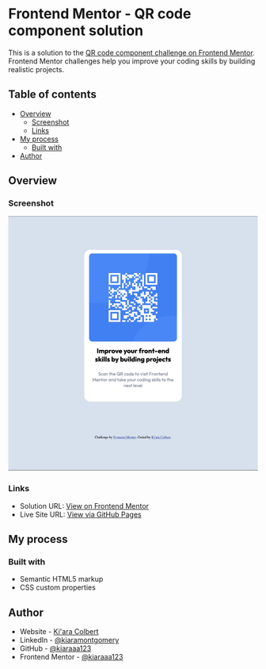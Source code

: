 # Frontend Mentor - QR code component solution

This is a solution to the [QR code component challenge on Frontend Mentor](https://www.frontendmentor.io/challenges/qr-code-component-iux_sIO_H). Frontend Mentor challenges help you improve your coding skills by building realistic projects. 

## Table of contents

- [Overview](#overview)
  - [Screenshot](#screenshot)
  - [Links](#links)
- [My process](#my-process)
  - [Built with](#built-with)
- [Author](#author)


## Overview

### Screenshot

![](./images/screenshot.jpg)

### Links

- Solution URL: [View on Frontend Mentor](https://www.frontendmentor.io/solutions/qr-code-challenge-w9hPmUKtwc)
- Live Site URL: [View via GitHub Pages](https://kiaraaa123.github.io/qr-code-frontend-mentor/)

## My process

### Built with

- Semantic HTML5 markup
- CSS custom properties

## Author

- Website - [Ki'ara Colbert](https://www.kiaracolbert.com)
- LinkedIn - [@kiaramontgomery](https://www.linkedin.com/in/kiaramontgomery/)
- GitHub - [@kiaraaa123](https://github.com/kiaraaa123)
- Frontend Mentor - [@kiaraaa123](https://www.frontendmentor.io/profile/kiaraaa123)

